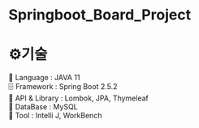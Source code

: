 # Springboot_Board_Project

# ⚙️기술
💬 Language : JAVA 11  
🗄️ Framework : Spring Boot 2.5.2  
📃 API & Library : Lombok, JPA, Thymeleaf  
💾 DataBase : MySQL  
🔨 Tool : Intelli J, WorkBench  

